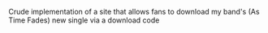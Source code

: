 Crude implementation of a site that allows fans to download my band's (As Time Fades) new single via a download code
